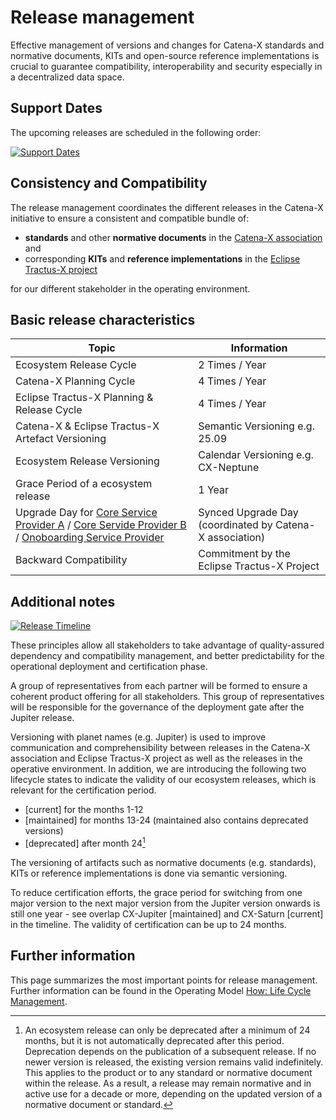 # Release management

Effective management of versions and changes for Catena-X standards and normative documents, KITs and open-source reference implementations is crucial to guarantee compatibility, interoperability and security especially in a decentralized data space.

## Support Dates

The upcoming releases are scheduled in the following order:

[![Support Dates](@site/static/img/support-dates.jpg)](@site/static/img/support-dates.jpg)

## Consistency and Compatibility

The release management coordinates the different releases in the Catena-X initiative to ensure a consistent and compatible bundle of:

- **standards** and other **normative documents** in the [Catena-X association](https://catena-x.net) and
- corresponding **KITs** and **reference implementations** in the [Eclipse Tractus-X project](https://eclipse-tractusx.github.io)

for our different stakeholder in the operating environment.

## Basic release characteristics

| Topic | Information|
| ----------------------------------- | --------------------------------------------------- |
| Ecosystem Release Cycle | 2 Times / Year|
| Catena-X Planning Cycle | 4 Times / Year|
| Eclipse Tractus-X Planning & Release Cycle | 4 Times / Year|
| Catena-X & Eclipse Tractus-X Artefact Versioning | Semantic Versioning e.g. 25.09 |
| Ecosystem Release Versioning | Calendar Versioning e.g. CX-Neptune|
| Grace Period of a ecosystem release | 1 Year|
| Upgrade Day for [Core Service Provider A](https://catenax-ev.github.io/docs/next/operating-model/who-roles-in-the-catena-x-ecosystem#core-service-provider-a) / [Core Servide Provider B](https://catenax-ev.github.io/docs/next/operating-model/who-roles-in-the-catena-x-ecosystem#core-service-provider-b) / [Onoboarding Service Provider](https://catenax-ev.github.io/docs/next/operating-model/who-roles-in-the-catena-x-ecosystem#onboarding-service-provider) | Synced Upgrade Day (coordinated by Catena-X association) |
| Backward Compatibility | Commitment by the Eclipse Tractus-X Project|

## Additional notes

[![Release Timeline](@site/static/img/release-schedule.png)](@site/static/img/release-schedule.png)

These principles allow all stakeholders to take advantage of quality-assured dependency and compatibility management, and better predictability for the operational deployment and certification phase.

A group of representatives from each partner will be formed to ensure a coherent product offering for all stakeholders. This group of representatives will be responsible for the governance of the deployment gate after the Jupiter release.

Versioning with planet names (e.g. Jupiter) is used to improve communication and comprehensibility between releases in the Catena-X association and Eclipse Tractus-X project as well as the releases in the operative environment. In addition, we are introducing the following two lifecycle states to indicate the validity of our ecosystem releases, which is relevant for the certification period.

- [current] for the months 1-12
- [maintained] for months 13-24 (maintained also contains deprecated versions)
- [deprecated] after month 24[^1]

[^1]: An ecosystem release can only be deprecated after a minimum of 24 months, but it is not automatically deprecated after this period. Deprecation depends on the publication of a subsequent release. If no newer version is released, the existing version remains valid indefinitely. This applies to the product or to any standard or normative document within the release. As a result, a release may remain normative and in active use for a decade or more, depending on the updated version of a normative document or standard.

The versioning of artifacts such as normative documents (e.g. standards), KITs or reference implementations is done via semantic versioning.

To reduce certification efforts, the grace period for switching from one major version to the next major version from the Jupiter version onwards is still one year - see overlap CX-Jupiter [maintained] and CX-Saturn [current] in the timeline. The validity of certification can be up to 24 months.

## Further information

This page summarizes the most important points for release management. Further information can be found in the Operating Model [How: Life Cycle Management](/docs/operating-model/how-life-cycle-management).
